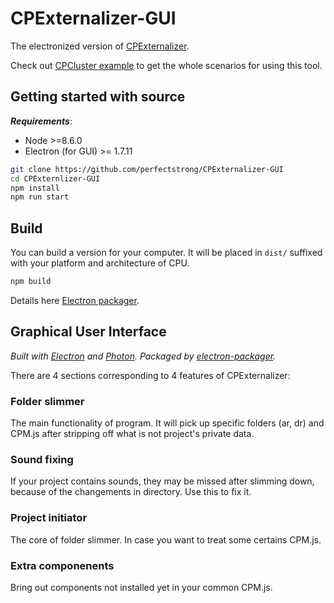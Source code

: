 # CPExternalizer-GUI
The electronized version of [CPExternalizer](https://github.com/perfectstrong/CPExternalizer).

Check out [CPCluster example](https://github.com/perfectstrong/CPCluster-example) to get the whole scenarios for using this tool.

## Getting started with source
_**Requirements**_:
* Node >=8.6.0
* Electron (for GUI) >= 1.7.11

````bash
git clone https://github.com/perfectstrong/CPExternalizer-GUI
cd CPExternlizer-GUI
npm install
npm run start
````

## Build
You can build a version for your computer. It will be placed in `dist/` suffixed with your platform and architecture of CPU.
````bash
npm build
````

Details here [Electron packager](https://github.com/electron-userland/electron-packager).

## Graphical User Interface
_Built with [Electron](https://github.com/electron/electron) and [Photon](https://github.com/connors/photon). Packaged by [electron-packager](https://github.com/electron/electron-packager)._

There are 4 sections corresponding to 4 features of CPExternalizer:

### Folder slimmer
The main functionality of program. It will pick up specific folders (ar, dr) and CPM.js after stripping off what is not project's private data.

### Sound fixing
If your project contains sounds, they may be missed after slimming down, because of the changements in directory. Use this to fix it.

### Project initiator
The core of folder slimmer. In case you want to treat some certains CPM.js.

### Extra componenents
Bring out components not installed yet in your common CPM.js.
